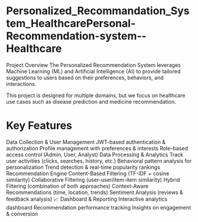 # Personalized_Recommandation_System_HealthcarePersonal-Recommendation-system--Healthcare
Project Overview
The Personalized Recommendation System leverages Machine Learning (ML) and Artificial Intelligence (AI) to provide tailored suggestions to users based on their preferences, behaviors, and interactions.

This project is designed for multiple domains, but we focus on healthcare use cases such as disease prediction and medicine recommendation.

# Key Features
Data Collection & User Management
JWT-based authentication & authorization
Profile management with preferences & interests
Role-based access control (Admin, User, Analyst)
Data Processing & Analytics
Track user activities (clicks, searches, history, etc.)
Behavioral pattern analysis for personalization
Trend detection & real-time popularity rankings
Recommendation Engine
Content-Based Filtering (TF-IDF + cosine similarity)
Collaborative Filtering (user-user/item-item similarity)
Hybrid Filtering (combination of both approaches)
Context-Aware Recommendations (time, location, trends)
Sentiment Analysis (reviews & feedback analysis)
📈 Dashboard & Reporting
Interactive analytics dashboard
Recommendation performance tracking
Insights on engagement & conversion
